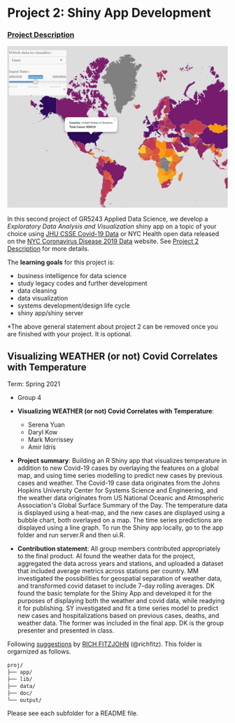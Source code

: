 # Project 2: Shiny App Development

### [Project Description](doc/project2_desc.md)

![screenshot](doc/figs/map.jpg)

In this second project of GR5243 Applied Data Science, we develop a *Exploratory Data Analysis and Visualization* shiny app on a topic of your choice using [JHU CSSE Covid-19 Data](https://github.com/CSSEGISandData/COVID-19) or NYC Health open data released on the [NYC Coronavirus Disease 2019 Data](https://github.com/nychealth/coronavirus-data) website. See [Project 2 Description](doc/project2_desc.md) for more details.  

The **learning goals** for this project is:

- business intelligence for data science
- study legacy codes and further development
- data cleaning
- data visualization
- systems development/design life cycle
- shiny app/shiny server

*The above general statement about project 2 can be removed once you are finished with your project. It is optional.

## Visualizing WEATHER (or not) Covid Correlates with Temperature
Term: Spring 2021

+ Group 4
+ **Visualizing WEATHER (or not) Covid Correlates with Temperature**:
	+ Serena Yuan
	+ Daryl Kow
	+ Mark Morrissey
	+ Amir Idris

+ **Project summary**: Building an R Shiny app that visualizes temperature in addition to new Covid-19 cases by overlaying the features on a global map, and using time series modelling to predict new cases by previous cases and weather. The Covid-19 case data originates from the Johns Hopkins University Center for Systems Science and Engineering, and the weather data originates from US National Oceanic and Atmospheric Association's Global Surface Summary of the Day. The temperature data is displayed using a heat-map, and the new cases are displayed using a bubble chart, both overlayed on a map. The time series predictions are displayed using a line graph. To run the Shiny app locally, go to the app folder and run server.R and then ui.R. 

+ **Contribution statement**: All group members contributed appropriately to the final product. AI found the weather data for the project, aggregated the data across years and stations, and uploaded a dataset that included average metrics across stations per country. MM investigated the possibilities for geospatial separation of weather data, and transformed covid dataset to include 7-day rolling averages. DK found the basic template for the Shiny App and developed it for the purposes of displaying both the weather and covid data, while readying it for publishing. SY investigated and fit a time series model to predict new cases and hospitalizations based on previous cases, deaths, and weather data. The former was included in the final app. DK is the group presenter and presented in class.  

Following [suggestions](http://nicercode.github.io/blog/2013-04-05-projects/) by [RICH FITZJOHN](http://nicercode.github.io/about/#Team) (@richfitz). This folder is orgarnized as follows.

```
proj/
├── app/
├── lib/
├── data/
├── doc/
└── output/
```

Please see each subfolder for a README file.

